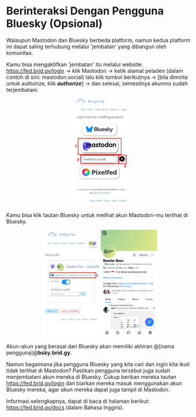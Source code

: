 # Berinteraksi Dengan Pengguna Bluesky (Opsional)

Walaupun Mastodon dan Bluesky berbeda platform, namun kedua platform ini dapat saling terhubung melalui 'jembatan' yang dibangun oleh komunitas.

Kamu bisa mengaktifkan 'jembatan' itu melalui website: https://fed.brid.gy/login -> klik Mastodon -> ketik alamat peladen (dalam contoh di sini: mastodon.social) lalu klik tombol berikutnya -> [bila diminta untuk authorize, klik ***authorize***] -> dan selesai, semestinya akunmu sudah terjembatani.

<div align="center">
  <div>
    <img src="../assets/22pic-01.jpg" width="30%" />
  </div>
</div>

Kamu bisa klik tautan Bluesky untuk melihat akun Mastodon-mu terlihat di Bluesky.

<div align="center">
  <div>
    <img src="../assets/22pic-02.jpg" width="30%" />
    <img src="../assets/22pic-03.jpg" width="30%" />
  </div>
</div>

Akun-akun yang berasal dari Bluesky akan memiliki akhiran @[nama pengguna]@**bsky.brid.gy**.

Namun bagaimana jika pengguna Bluesky yang kita cari dan ingin kita ikuti tidak terlihat di Mastodon? Pastikan pengguna tersebut juga sudah menjembatani akun mereka di Bluesky. Cukup berikan mereka tautan https://fed.brid.gy/login dan biarkan mereka masuk menggunakan akun Bluesky mereka, agar akun mereka dapat juga tampil di Mastodon.

Informasi selengkapnya, dapat di baca di halaman berikut: https://fed.brid.gy/docs (dalam Bahasa Inggris).
